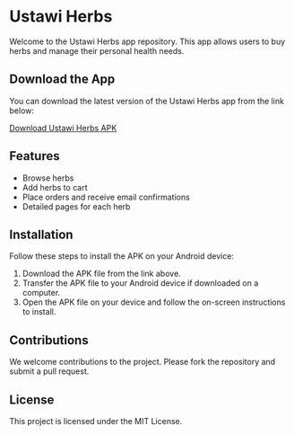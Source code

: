 # Ustawi Herbs

Welcome to the Ustawi Herbs app repository. This app allows users to buy herbs and manage their personal health needs.

## Download the App

You can download the latest version of the Ustawi Herbs app from the link below:

[Download Ustawi Herbs APK](https://github.com/mutheejj/UstawiHerbs/app-debug.apk)

## Features

- Browse herbs
- Add herbs to cart
- Place orders and receive email confirmations
- Detailed pages for each herb

## Installation

Follow these steps to install the APK on your Android device:

1. Download the APK file from the link above.
2. Transfer the APK file to your Android device if downloaded on a computer.
3. Open the APK file on your device and follow the on-screen instructions to install.

## Contributions

We welcome contributions to the project. Please fork the repository and submit a pull request.

## License

This project is licensed under the MIT License.
